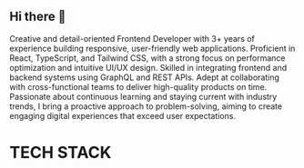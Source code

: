 ## Hi there 👋
<p>Creative and detail-oriented Frontend Developer with 3+ years of experience
building responsive, user-friendly web applications. Proficient in React,
TypeScript, and Tailwind CSS, with a strong focus on performance optimization
and intuitive UI/UX design. Skilled in integrating frontend and backend systems
using GraphQL and REST APIs. Adept at collaborating with cross-functional teams
to deliver high-quality products on time. Passionate about continuous learning
and staying current with industry trends, I bring a proactive approach to
problem-solving, aiming to create engaging digital experiences that exceed user
expectations.</p>

<h1>TECH STACK</h1>
